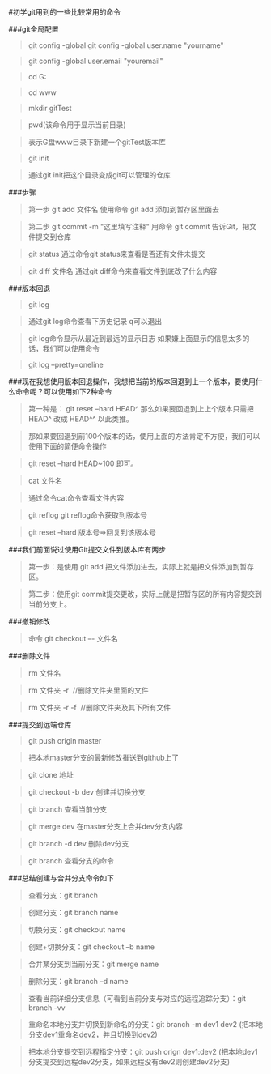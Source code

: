 #初学git用到的一些比较常用的命令

###git全局配置 

>git config -global git config -global user.name "yourname" 

>git config -global user.email "youremail"

>cd G: 

>cd www

>mkdir gitTest

>pwd(该命令用于显示当前目录)

>表示G盘www目录下新建一个gitTest版本库

>git init 

>通过git init把这个目录变成git可以管理的仓库

###步骤

>第一步 git add 文件名 使用命令 git add 添加到暂存区里面去

>第二步 git commit -m "这里填写注释" 用命令 git commit 告诉Git，把文件提交到仓库

>git status 通过命令git status来查看是否还有文件未提交

>git diff 文件名 通过git diff命令来查看文件到底改了什么内容

###版本回退

>git log

>通过git log命令查看下历史记录 q可以退出

>git log命令显示从最近到最远的显示日志 如果嫌上面显示的信息太多的话，我们可以使用命令

>git log –pretty=oneline

###现在我想使用版本回退操作，我想把当前的版本回退到上一个版本，要使用什么命令呢？可以使用如下2种命令

>第一种是： git reset –hard HEAD^ 那么如果要回退到上上个版本只需把HEAD^ 改成 HEAD^^ 以此类推。

>那如果要回退到前100个版本的话，使用上面的方法肯定不方便，我们可以使用下面的简便命令操作

>git reset –hard HEAD~100 即可。

>cat 文件名

>通过命令cat命令查看文件内容

>git reflog git reflog命令获取到版本号 

>git reset –hard 版本号=>回复到该版本号

###我们前面说过使用Git提交文件到版本库有两步

>第一步：是使用 git add 把文件添加进去，实际上就是把文件添加到暂存区。

>第二步：使用git commit提交更改，实际上就是把暂存区的所有内容提交到当前分支上。

###撤销修改

>命令 git checkout –- 文件名

###删除文件

>rm 文件名

>rm 文件夹 -r  //删除文件夹里面的文件

>rm 文件夹 -r -f  //删除文件夹及其下所有文件

###提交到远端仓库

>git push origin master

>把本地master分支的最新修改推送到github上了

>git clone 地址

>git checkout -b dev 创建并切换分支

>git branch 查看当前分支

>git merge dev 在master分支上合并dev分支内容

>git branch -d dev 删除dev分支

>git branch 查看分支的命令

###总结创建与合并分支命令如下

>查看分支：git branch

>创建分支：git branch name

>切换分支：git checkout name

>创建+切换分支：git checkout –b name

>合并某分支到当前分支：git merge name

>删除分支：git branch –d name

>查看当前详细分支信息（可看到当前分支与对应的远程追踪分支）：git branch -vv

>重命名本地分支并切换到新命名的分支：git branch -m dev1 dev2 (把本地分支dev1重命名dev2，并且切换到dev2)

>把本地分支提交到远程指定分支：git push orign dev1:dev2 (把本地dev1分支提交到远程dev2分支，如果远程没有dev2则创建dev2分支) 

